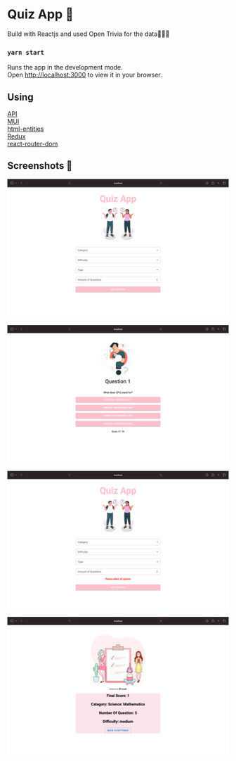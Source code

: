 # Quiz App 📄

Build with Reactjs and used Open Trivia for the data💁🏻‍♀️

### `yarn start`

Runs the app in the development mode.\
Open [http://localhost:3000](http://localhost:3000) to view it in your browser.

## Using

[API](https://opentdb.com/api_config.php)   
[MUI](https://mui.com)  
[html-entities](https://www.npmjs.com/package/html-entities)  
[Redux](https://redux.js.org)  
[react-router-dom](https://reactrouter.com/en/main)      

## Screenshots 📸

![Uygulama Ekran Görüntüsü](https://github.com/elifgazioglu/quiz-app-react/blob/main/src/screenshots/Ekran%20Resmi%202023-05-30%2021.54.21.png?raw=true)

![Uygulama Ekran Görüntüsü](https://github.com/elifgazioglu/quiz-app-react/blob/main/src/screenshots/Ekran%20Resmi%202023-05-30%2021.59.11.png?raw=true)

![Uygulama Ekran Görüntüsü](https://github.com/elifgazioglu/quiz-app-react/blob/main/src/screenshots/Ekran%20Resmi%202023-05-30%2021.57.45.png?raw=true)

![Uygulama Ekran Görüntüsü](https://github.com/elifgazioglu/quiz-app-react/blob/main/src/screenshots/Ekran%20Resmi%202023-05-30%2022.17.11.png?raw=true)
